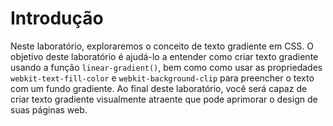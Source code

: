 # Introdução

Neste laboratório, exploraremos o conceito de texto gradiente em CSS. O objetivo deste laboratório é ajudá-lo a entender como criar texto gradiente usando a função `linear-gradient()`, bem como como usar as propriedades `webkit-text-fill-color` e `webkit-background-clip` para preencher o texto com um fundo gradiente. Ao final deste laboratório, você será capaz de criar texto gradiente visualmente atraente que pode aprimorar o design de suas páginas web.
